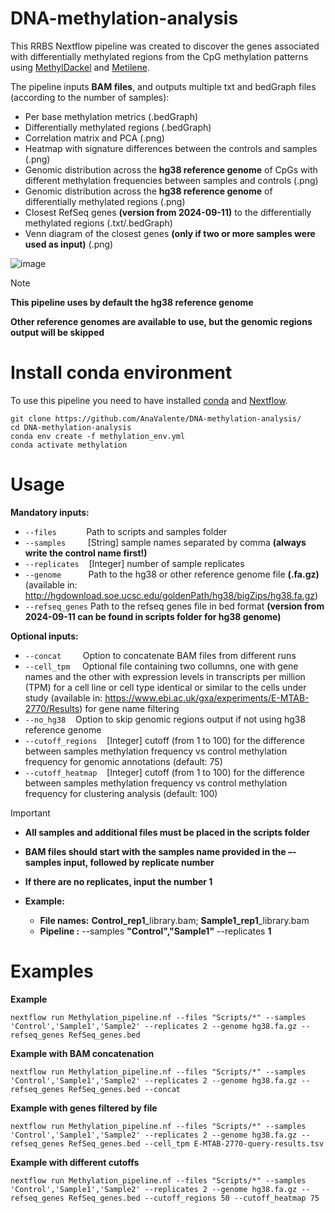 # DNA-methylation-analysis

This RRBS Nextflow pipeline was created to discover the genes associated with differentially methylated regions from the CpG methylation patterns using [MethylDackel](https://github.com/dpryan79/MethylDackel) and [Metilene](http://legacy.bioinf.uni-leipzig.de/Software/metilene/).

The pipeline inputs **BAM files**, and outputs multiple txt and bedGraph files (according to the number of samples):
- Per base methylation metrics (.bedGraph)
- Differentially methylated regions (.bedGraph)
- Correlation matrix and PCA (.png)
- Heatmap with signature differences between the controls and samples (.png)
- Genomic distribution across the **hg38 reference genome** of CpGs with different methylation frequencies between samples and controls (.png)
- Genomic distribution across the **hg38 reference genome** of differentially methylated regions (.png)
- Closest RefSeq genes **(version from 2024-09-11)** to the differentially methylated regions (.txt/.bedGraph)
- Venn diagram of the closest genes **(only if two or more samples were used as input)** (.png)

![image](https://i.ibb.co/80RgK03/test.png)

> [!NOTE]
> **This pipeline uses by default the hg38 reference genome**
>
> **Other reference genomes are available to use, but the genomic regions output will be skipped**

# Install conda environment

To use this pipeline you need to have installed [conda](https://docs.conda.io/projects/conda/en/stable/user-guide/install/linux.html) and [Nextflow](https://www.nextflow.io/docs/latest/getstarted.html).

```shell
git clone https://github.com/AnaValente/DNA-methylation-analysis/
cd DNA-methylation-analysis
conda env create -f methylation_env.yml
conda activate methylation
```

# Usage

**Mandatory inputs:**
 - `--files` &nbsp;&nbsp;&nbsp;&nbsp;&nbsp;&nbsp;&nbsp;&nbsp;&nbsp;&nbsp; Path to scripts and samples folder
 - `--samples` &nbsp;&nbsp;&nbsp;&nbsp;&nbsp;&nbsp;&nbsp; [String] sample names separated by comma **(always write the control name first!)**
 - `--replicates` &nbsp;&nbsp; [Integer] number of sample replicates
 - `--genome` &nbsp;&nbsp;&nbsp;&nbsp;&nbsp;&nbsp;&nbsp;&nbsp;&nbsp; Path to the hg38 or other reference genome file **(.fa.gz)** (available in: http://hgdownload.soe.ucsc.edu/goldenPath/hg38/bigZips/hg38.fa.gz)
 - `--refseq_genes` Path to the refseq genes file in bed format **(version from 2024-09-11 can be found in scripts folder for hg38 genome)**

**Optional inputs:**
- `--concat ` &nbsp;&nbsp;&nbsp;&nbsp;&nbsp; Option to concatenate BAM files from different runs
- `--cell_tpm` &nbsp;&nbsp;&nbsp; Optional file containing two collumns, one with gene names and the other with expression levels in transcripts per million (TPM) for a cell line or cell type identical or similar to the cells under study (available in: https://www.ebi.ac.uk/gxa/experiments/E-MTAB-2770/Results) for gene name filtering
-  `--no_hg38` &nbsp;&nbsp; Option to skip genomic regions output if not using hg38 reference genome
- `--cutoff_regions` &nbsp;&nbsp; [Integer] cutoff (from 1 to 100) for the difference between samples methylation frequency vs control methylation frequency for genomic annotations (default: 75)
- `--cutoff_heatmap` &nbsp;&nbsp; [Integer] cutoff (from 1 to 100) for the difference between samples methylation frequency vs control methylation frequency for clustering analysis (default: 100)

> [!IMPORTANT]
> - **All samples and additional files must be placed in the scripts folder**
> 
> - **BAM files should start with the samples name provided in the –-samples input, followed by replicate number**
>
> - **If there are no replicates, input the number 1**
>
>  - **Example:**
>    - **File names:** **Control_rep1**_library.bam; **Sample1_rep1**_library.bam
>    - **Pipeline :** --samples **"Control","Sample1"** --replicates **1**

# Examples

**Example**
```
nextflow run Methylation_pipeline.nf --files "Scripts/*" --samples 'Control','Sample1','Sample2' --replicates 2 --genome hg38.fa.gz --refseq_genes RefSeq_genes.bed
```

**Example with BAM concatenation**
```
nextflow run Methylation_pipeline.nf --files "Scripts/*" --samples 'Control','Sample1','Sample2' --replicates 2 --genome hg38.fa.gz --refseq_genes RefSeq_genes.bed --concat
```

**Example with genes filtered by file**
```
nextflow run Methylation_pipeline.nf --files "Scripts/*" --samples 'Control','Sample1','Sample2' --replicates 2 --genome hg38.fa.gz --refseq_genes RefSeq_genes.bed --cell_tpm E-MTAB-2770-query-results.tsv 
```

**Example with different cutoffs**
```
nextflow run Methylation_pipeline.nf --files "Scripts/*" --samples 'Control','Sample1','Sample2' --replicates 2 --genome hg38.fa.gz --refseq_genes RefSeq_genes.bed --cutoff_regions 50 --cutoff_heatmap 75
```
